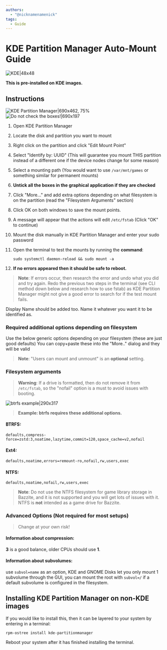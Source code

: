 ```yaml
---
authors:
  - "@nicknamenamenick"
tags:
  - Guide
---
```


<!-- ANCHOR: METADATA -->
<!--{"url_discourse": "https://universal-blue.discourse.group/docs?topic=3780", "fetched_at": "2024-09-03 16:43:09.824214+00:00"}-->
<!-- ANCHOR_END: METADATA -->

# KDE Partition Manager Auto-Mount Guide

![KDE|48x48](../img/KDE_Partition_Manager_icon.png)

**This is pre-installed on KDE images.**

## Instructions

![KDE Partition Manager|690x462, 75%](../img/KDE_Partition_Manager.png)
![Do not check the boxes!|690x197](../img/Do_not_check_the_boxes.png)

1.  Open KDE Partition Manager
2.  Locate the disk and partition you want to mount
3.  Right click on the partition and click "Edit Mount Point"
4.  Select "Identify by: UUID" (This will guarantee you mount THIS partition instead of a different one if the device nodes change for some reason)
5.  Select a mounting path (You would want to use `/var/mnt/games` or something similar for permanent mounts)
6.  **Untick all the boxes in the graphical application if they are checked**
7.  Click "More..." and add extra options depending on what filesystem is on the partition (read the "Filesystem Arguments" section)
8.  Click OK on both windows to save the mount points.
9.  A message will appear that the actions will edit `/etc/fstab` (Click "OK" to continue)
10. Mount the disk manually in KDE Partition Manager and enter your sudo password
11. Open the terminal to test the mounts by running the **command**:

    `sudo systemctl daemon-reload && sudo mount -a`

12. **If no errors appeared then it should be safe to reboot.**

> **Note**: If errors occur, then research the error and undo what you did and try again. Redo the previous two steps in the terminal (see CLI method down below and research how to use fstab) as KDE Partition Manager might not give a good error to search for if the test mount fails.

Display Name should be added too. Name it whatever you want it to be identified as.

### Required additional options depending on **filesystem**

Use the below generic options depending on your filesystem (these are just good defaults)
You can copy+paste these into the "More.." dialog and they will be valid

> **Note**: "Users can mount and unmount" is an **optional** setting.

### Filesystem arguments

> **Warning**: If a drive is formatted, then do not remove it from `/etc/fstab`, so the "nofail" option is a must to avoid issues with booting.

![btrfs example|290x317](../img/btrfs_example.png)

> **Example: btrfs requires these additional options.**

#### **BTRFS**:

```command
defaults,compress-force=zstd:3,noatime,lazytime,commit=120,space_cache=v2,nofail
```

#### **Ext4**:

```command
defaults,noatime,errors=remount-ro,nofail,rw,users,exec
```

#### **NTFS**:

```command
defaults,noatime,nofail,rw,users,exec
```

> **Note**: Do not use the NTFS filesystem for game library storage in Bazzite, and it is not supported and you will get lots of issues with it. NTFS is **not** intended as a game drive for Bazzite.

### Advanced Options (Not required for most setups)

> Change at your own risk!

#### Information about compression:

**3** is a good balance, older CPUs should use **1**.

#### Information about subvolumes:

use `subvol=name` as an option, KDE and GNOME Disks let you only mount 1 subvolume through the GUI, you can mount the root with `subvol=/` if a default subvolume is configured in the filesystem.

## Installing KDE Partition Manager on non-KDE images

If you would like to install this, then it can be layered to your system by entering in a terminal:

```
rpm-ostree install kde-partitionmanager
```

Reboot your system after it has finished installing the terminal.
